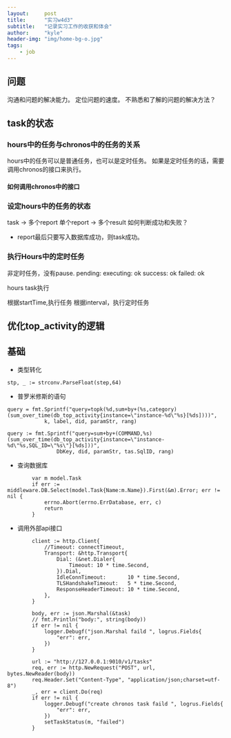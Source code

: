 ```yaml
---
layout:     post
title:      "实习w4d3"
subtitle:   "记录实习工作的收获和体会"
author:     "kyle"
header-img: "img/home-bg-o.jpg"
tags:
    - job
---
```


## 问题
沟通和问题的解决能力。
定位问题的速度。
不熟悉和了解的问题的解决方法？

##  task的状态
### hours中的任务与chronos中的任务的关系
hours中的任务可以是普通任务，也可以是定时任务。
如果是定时任务的话，需要调用chronos的接口来执行。
#### 如何调用chronos中的接口

### 设定hours中的任务的状态
task -> 多个report
单个report -> 多个result
如何判断成功和失败？
- report最后只要写入数据库成功，则task成功。
### 执行Hours中的定时任务
非定时任务，没有pause.
pending:
executing: ok 
success: ok 
failed: ok

hours task执行

根据startTime,执行任务
根据interval，执行定时任务

## 优化top_activity的逻辑


## 基础
- 类型转化

```
stp, _ := strconv.ParseFloat(step,64)
```

- 普罗米修斯的语句

```
query = fmt.Sprintf("query=topk(%d,sum+by+(%s,category)(sum_over_time(db_top_activity{instance=\"instance-%d\"%s}[%ds])))",
			k, label, did, paramStr, rang)
			
query := fmt.Sprintf("query=sum+by+(COMMAND,%s)(sum_over_time(db_top_activity{instance=\"instance-%d\"%s,SQL_ID=\"%s\"}[%ds]))",
				DbKey, did, paramStr, tas.SqlID, rang)
```

- 查询数据库

```
		var m model.Task
		if err := middleware.DB.Select(model.Task{Name:m.Name}).First(&m).Error; err != nil {
			errno.Abort(errno.ErrDatabase, err, c)
			return
		}
```

- 调用外部api接口

```
		client := http.Client{
			//Timeout: connectTimeout,
			Transport: &http.Transport{
				Dial: (&net.Dialer{
					Timeout: 10 * time.Second,
				}).Dial,
				IdleConnTimeout:       10 * time.Second,
				TLSHandshakeTimeout:   5 * time.Second,
				ResponseHeaderTimeout: 10 * time.Second,
			},
		}

		body, err := json.Marshal(&task)
		// fmt.Println("body:", string(body))
		if err != nil {
			logger.Debugf("json.Marshal faild ", logrus.Fields{
				"err": err,
			})
		}

		url := "http://127.0.0.1:9010/v1/tasks"
		req, err := http.NewRequest("POST", url, bytes.NewReader(body))
		req.Header.Set("Content-Type", "application/json;charset=utf-8")
		_, err = client.Do(req)
		if err != nil {
			logger.Debugf("create chronos task faild ", logrus.Fields{
				"err": err,
			})
			setTaskStatus(m, "failed")
		}
```
